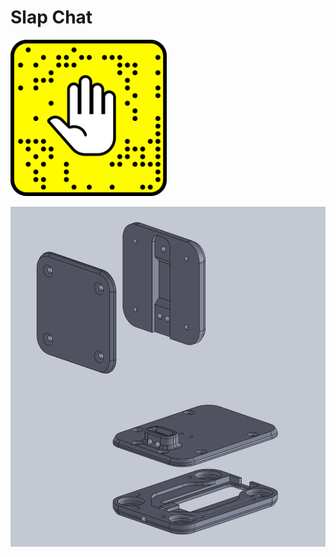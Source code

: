 # Slap Chat


<img src="https://raw.githubusercontent.com/wes06/slap-chat/master/Graphics/SlapChat-HandLogo.png" height="250px" width="250px"></img>

![](https://raw.githubusercontent.com/wes06/slap-chat/master/Imgs/slapchat-assembly.png)
